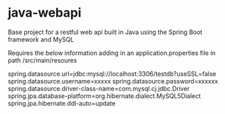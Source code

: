 # java-webapi
Base project for a restful web api built in Java using the Spring Boot framework and MySQL


Requires the below information adding in an application.properties file in path /src/main/resoures

spring.datasource.url=jdbc:mysql://localhost:3306/testdb?useSSL=false
spring.datasource.username=xxxxx
spring.datasource.password=xxxxxx
spring.datasource.driver-class-name=com.mysql.cj.jdbc.Driver
spring.jpa.database-platform=org.hibernate.dialect.MySQL5Dialect
spring.jpa.hibernate.ddl-auto=update
